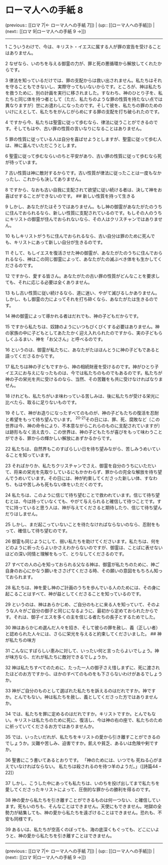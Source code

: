 # ローマ人への手紙 8

(previous:: [[ロマ 7|← ローマ人への手紙 7]]) | (up:: [[ローマ人への手紙]]) | (next:: [[ロマ 9|ローマ人への手紙 9 →]])

***


1 こういうわけで、今は、キリスト・イエスに属する人が罪の宣告を受けることはありません。 

2 なぜなら、いのちを与える御霊の力が、罪と死の悪循環から解放してくれたからです。 

3 律法を知っているだけでは、罪の支配からは救い出されません。私たちはそれを守ることもできないし、実際守ってもいないからです。ところが、神は私たちを救うために、別の計画を実行に移されました。すなわち、神のひとり子を、私たちと同じ体を持つ者として〔ただ、私たちのような罪の性質を持たない点では異なりますが〕世にお遣わしになったのです。そして彼を、私たちの罪のためのいけにえとして、私たちをがんじがらめにする罪の支配を打ち破られたのです。 

4 ですから今、私たちは聖霊に従って歩むなら、律法に従うことができるのです。そしてもはや、古い罪の性質の言いなりになることはありません。 

5 罪の性質に従っている人は自分を喜ばせようとしますが、聖霊に従って歩む人は、神に喜んでいただこうとします。 

6 聖霊に従って歩むならいのちと平安があり、古い罪の性質に従って歩むなら死が待っています。 

7 古い性質は神に敵対するからです。古い性質が律法に従ったことは一度もなかったし、これからも決してありません。 

8 ですから、なおも古い自我に支配されて欲望に従い続ける者は、決して神をお喜ばせすることができないのです。 ## 新しい性質を持って生きる 

9 しかし、あなたがたはそうではありません。もし神の御霊があなたがたのうちに住んでおられるなら、新しい性質に支配されているのです。もしその人のうちにキリストの御霊が住んでおられないなら、その人はクリスチャンではありません。 

10 もしキリストがうちに住んでおられるなら、古い自分は罪のために死んでも、キリストにあって新しい自分が生きるのです。 

11 そして、もしイエスを復活させた神の御霊が、あなたがたのうちに住んでおられるなら、神はこの同じ御霊によって、あなたがたの滅ぶべき体をも生かしてくださるのです。 

12 ですから、愛する皆さん。あなたがたの古い罪の性質がどんなことを要求しても、それに応じる必要は全くありません。 

13 もし古い性質に従い続けるなら、道に迷い、やがて滅びるしかありません。しかし、もし御霊の力によってそれを打ち砕くなら、あなたがたは生きるのです。 

14 神の御霊によって導かれる者はだれでも、神の子どもだからです。 

15 ですから私たちは、奴隷のようにいつもびくびくする必要はありません。神の家族の中に子どもとしてあたたかく迎え入れられたのですから、実の子どもらしくふるまい、神を「お父さん」と呼べるのです。 

16 というのは、御霊が私たちに、あなたがたはほんとうに神の子どもであると語ってくださるからです。 

17 私たちは神の子どもですから、神の相続財産を受けるのです。神がひとり子イエスにお与えになったものは、今では私たちのものでもあるのです。私たちが神の子の栄光を共に受けるのなら、当然、その苦難をも共に受けなければなりません。 

18 けれども、私たちがいま味わっている苦しみは、後に私たちが受ける栄光に比べたら、取るに足りないものです。 

19 そして、神がお造りになったすべてのものが、神の子どもたちの復活を忍耐と希望をもって待ち望んでいます。 <sup class="versenum">20-21</sup>その日には、罪、死、腐敗など〔この世界は今、神の命令により、不本意ながらこれらのものに支配されていますが〕は跡形もなく消え去り、この世界は、神の子どもたちが喜びをもって味わうことができる、罪からの輝かしい解放にあずかるからです。 

22 私たちは、自然界もこのすばらしい日を待ち望みながら、苦しみうめいていることを知っています。 

23 そればかりか、私たちクリスチャンでさえ、御霊を自分のうちにいただいて、将来の栄光を先取りしているにもかかわらず、罪からの完全な解放を待ち望んでうめいています。その日には、神が約束してくださった新しい体、すなわち、もはや苦しみも死もない体をいただくのです。 

24 私たちは、このように信じて待ち望むことで救われています。信じて待ち望むとは、今は持っていなくても、やがて与えられると確信して待つことです。すでに持っていると思う人は、神が与えてくださると期待したり、信じて待ち望んだりはしません。 

25 しかし、まだ起こっていないことを待たなければならないのなら、忍耐をもって、確信して待ち望むのです。 

26 御霊も同じようにして、弱い私たちを助けてくださいます。私たちは、何をどのように祈ったらよいかさえわからないのですが、御霊は、ことばに表せないほどの深い同情と理解をもって、とりなしてくださるのです。 

27 すべての人の心を知っておられる父なる神は、御霊が私たちのために、神ご自身のお心にかなう願いをささげてくださる時、その願いの意図をもちろん知っておられます。 

28 私たちは、神を愛し神のご計画のうちを歩んでいる人のためには、その身に起こることはすべて、神が益としてくださることを知っているのです。 

29 というのは、神はあらかじめ、ご自分のもとに来る人を知っていて、そのような人々がご自分の御子と同じになるように、最初から定めておられたからです。それは、御子イエスを多くの主を信じる者たちの長子とするためでした。 

30 神はあらかじめ選んだ人々を招き、そして彼らの罪を赦し、義（正しい者）と認められた人々には、さらに栄光を与えると約束してくださいました。 ## 神が私たちの味方 

31 こんなにすばらしい恵みに対して、いったい何と言ったらよいでしょう。神が味方なら、だれが私たちに敵対できるでしょうか。 

32 神は私たちすべてのために、たった一人の御子さえ惜しまずに、死に渡されたほどのお方ですから、ほかのすべてのものをも下さらないわけがあるでしょうか。 

33 神がご自分のものとして選ばれた私たちを訴えるのはだれですか。神ですか。とんでもない。神は私たちを赦し、義としてくださった方ではありませんか。 

34 では、私たちを罪に定めるのはだれですか。キリストですか。とんでもない。キリストは私たちのために死に、復活し、今は神の右の座で、私たちのために祈っていてくださるお方ではありませんか。 

35 では、いったいだれが、私たちをキリストの愛から引き離すことができるのでしょうか。災難や苦しみ、迫害ですか。飢えや貧乏、あるいは危険や剣ですか。 

36 聖書にこう書いてあるとおりです。 「神のためには、いつでも 死ねる心がまえでいなければならない。 私たちは殺されるのを待つ羊のようだ。」（[詩篇44・22]） 

37 しかし、こうした中にあっても私たちは、いのちを投げ出してまで私たちを愛してくださったキリストによって、圧倒的な罪からの勝利を得るのです。 

38 神の愛から私たちを引き離すことができるものは何一つない、と確信しています。死もいのちも、そんなことはできません。天使にもできません。地獄の全勢力が結集しても、神の愛から私たちを遠ざけることはできません。恐れも、不安も同様です。 

39 あるいは、私たちが空高くのぼっても、海の底深くもぐっても、どこにいようと、神の愛から私たちを引き離すことはできません。

***

(previous:: [[ロマ 7|← ローマ人への手紙 7]]) | (up:: [[ローマ人への手紙]]) | (next:: [[ロマ 9|ローマ人への手紙 9 →]])

